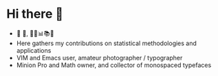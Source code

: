 # Hi there 👋

- 🚴 🚣, 🤔💭📊📚📝
- Here gathers my contributions on statistical methodologies and applications
- VIM and Emacs user, amateur photographer / typographer
- Minion Pro and Math owner, and collector of monospaced typefaces

